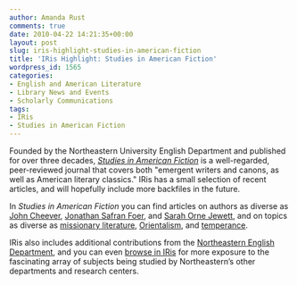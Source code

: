 ```yaml
---
author: Amanda Rust
comments: true
date: 2010-04-22 14:21:35+00:00
layout: post
slug: iris-highlight-studies-in-american-fiction
title: 'IRis Highlight: Studies in American Fiction'
wordpress_id: 1565
categories:
- English and American Literature
- Library News and Events
- Scholarly Communications
tags:
- IRis
- Studies in American Fiction
---
```


Founded by the Northeastern University English Department and published for over three decades, [_Studies in American Fiction_](http://iris.lib.neu.edu/saf/) is a well-regarded, peer-reviewed journal that covers both "emergent writers and canons, as well as American literary classics." IRis has a small selection of recent articles, and will hopefully include more backfiles in the future.

In _Studies in American Fiction_ you can find articles on authors as diverse as [John Cheever](http://hdl.handle.net/2047/d10016661), [Jonathan Safran Foer](http://iris.lib.neu.edu/saf_35_2/2/), and [Sarah Orne Jewett](http://hdl.handle.net/2047/d10018335), and on topics as diverse as [missionary literature](http://hdl.handle.net/2047/d10017616), [Orientalism](http://hdl.handle.net/2047/d10018323), and [temperance](http://hdl.handle.net/2047/d10018311).

IRis also includes additional contributions from the [Northeastern English Department](http://iris.lib.neu.edu/english/), and you can even [browse in IRis](http://iris.lib.neu.edu/communities.html) for more exposure to the fascinating array of subjects being studied by Northeastern’s other departments and research centers.
